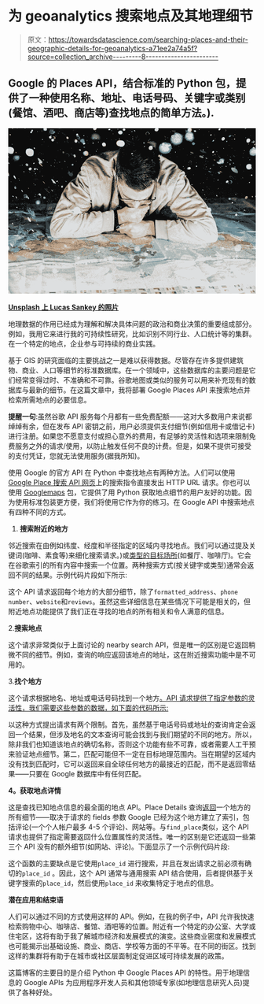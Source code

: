 # 为 geoanalytics 搜索地点及其地理细节

> 原文：<https://towardsdatascience.com/searching-places-and-their-geographic-details-for-geoanalytics-a71ee2a74a5f?source=collection_archive---------8----------------------->

## Google 的 Places API，结合标准的 Python 包，提供了一种使用名称、地址、电话号码、关键字或类别(餐馆、酒吧、商店等)查找地点的简单方法。).

![](img/923b4228a0a60cb2798a096d43dd0e53.png)

[**Unsplash 上 Lucas Sankey 的照片**](https://unsplash.com/photos/S7-KGCezLvA)

地理数据的作用已经成为理解和解决具体问题的政治和商业决策的重要组成部分。例如，我用它来进行我的可持续性研究，比如识别不同行业、人口统计等的集群。在一个特定的地点，企业参与可持续的商业实践。

基于 GIS 的研究面临的主要挑战之一是难以获得数据。尽管存在许多提供建筑物、商业、人口等细节的标准数据库。在一个领域中，这些数据库的主要问题是它们经常变得过时、不准确和不可靠。谷歌地图或类似的服务可以用来补充现有的数据库与最新的细节。在这篇文章中，我将部署 Google Places API 来搜索地点并检索所需地点的必要信息。

**提醒一句**:虽然谷歌 API 服务每个月都有一些免费配额——这对大多数用户来说都绰绰有余，但在发布 API 密钥之前，用户必须提供支付细节(例如信用卡或借记卡)进行注册。如果您不愿意支付或担心意外的费用，有足够的灵活性和选项来限制免费服务之外的请求/使用，以防止触发任何不良的计费。但是，如果不提供可接受的支付凭证，您就无法使用服务(据我所知)。

使用 Google 的官方 API 在 Python 中查找地点有两种方法。人们可以使用 [Google Place 搜索 API 网页](https://developers.google.com/maps/documentation/places/web-service/search?hl=vi)上的搜索指令直接发出 HTTP URL 请求。你也可以使用 [Googlemaps](https://pypi.org/project/googlemaps/) 包，它提供了用 Python 获取地点细节的用户友好的功能。因为使用标准包装更方便，我们将使用它作为你的练习。在 Google API 中搜索地点有四种不同的方式。

1.  **搜索附近的地方**

邻近搜索在由例如纬度、经度和半径指定的区域内寻找地点。我们可以通过提及关键词(咖啡、素食等)来细化搜索请求。)或[类型的目标场所](https://developers.google.com/places/supported_types)(如餐厅、咖啡厅)。它会在谷歌索引的所有内容中搜索一个位置。两种搜索方式(按关键字或类型)通常会返回不同的结果。示例代码片段如下所示:

这个 API 请求返回每个地方的大部分细节，除了`formatted_address`、`phone number`、`website`和`reviews`。虽然这些详细信息在某些情况下可能是相关的，但附近地点功能提供了我们正在寻找的地点的所有相关和令人满意的信息。

2.**搜索地点**

这个请求非常类似于上面讨论的 nearby search API，但是唯一的区别是它返回稍微不同的细节。例如，查询的响应返回该地点的地址，这在附近搜索功能中是不可用的。

3.**找个地方**

这个请求根据地名、地址或电话号码找到一个地方[。API 请求提供了指定参数的灵活性，我们需要这些参数的数据，如下面的代码所示:](https://github.com/googlemaps/google-maps-services-python/blob/master/googlemaps/places.py)

以这种方式提出请求有两个限制。首先，虽然基于电话号码或地址的查询肯定会返回一个结果，但涉及地名的文本查询可能会找到与我们期望的不同的地方。所以，除非我们也知道该地点的确切名称，否则这个功能有些不可靠，或者需要人工干预来验证地点细节。第二，匹配可能但不一定在目标地理范围内。当在期望的区域内没有找到匹配时，它可以返回来自全球任何地方的最接近的匹配，而不是返回零结果——只要在 Google 数据库中有任何匹配。

**4。获取地点详情**

这是查找已知地点信息的最全面的地点 API。Place Details 查询[返回](https://developers.google.com/maps/documentation/places/web-service/details?hl=vi)一个地方的所有细节——取决于请求的 fields 参数 Google 已经为这个地方建立了索引，包括评论(一个个人帐户最多 4-5 个评论)、网站等。与`find_place`类似，这个 API 请求也提供了指定需要返回什么位置属性的灵活性。唯一的区别是它还返回一些第三个 API 没有的额外细节(如网站、评论)。下面显示了一个示例代码片段:

这个函数的主要缺点是它使用`place_id` 进行搜索，并且在发出请求之前必须有确切的`place_id` 。因此，这个 API 通常与通用搜索 API 结合使用，后者提供基于关键字搜索的`place_id`，然后使用`place_id` 来收集特定于地点的信息。

**潜在应用和结束语**

人们可以通过不同的方式使用这样的 API。例如，在我的例子中，API 允许我快速检索购物中心、咖啡店、餐馆、酒吧等的位置。附近有一个特定的办公室、大学或住宅区，这将有助于我了解城市经济和发展模式的演变。这些商业密度和发展模式也可能揭示出基础设施、商业、商店、学校等方面的不平等。在不同的街区。找到这样的集群将有助于在城市或社区层面制定促进区域可持续发展的政策。

这篇博客的主要目的是介绍 Python 中 Google Places API 的特性。用于地理信息的 Google APIs 为应用程序开发人员和其他领域专家(如地理信息研究人员)提供了各种好处。